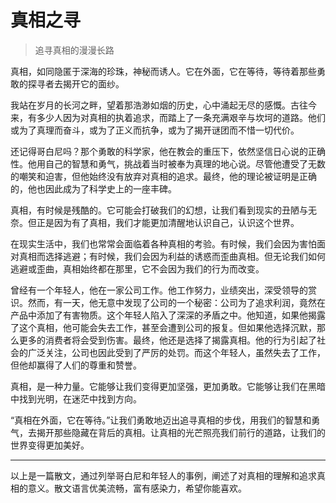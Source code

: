 # 真相之寻
> 追寻真相的漫漫长路

真相，如同隐匿于深海的珍珠，神秘而诱人。它在外面，它在等待，等待着那些勇敢的探寻者去揭开它的面纱。

我站在岁月的长河之畔，望着那浩渺如烟的历史，心中涌起无尽的感慨。古往今来，有多少人因为对真相的执着追求，而踏上了一条充满艰辛与坎坷的道路。他们或为了真理而奋斗，或为了正义而抗争，或为了揭开谜团而不惜一切代价。

还记得哥白尼吗？那个勇敢的科学家，他在教会的重压下，依然坚信日心说的正确性。他用自己的智慧和勇气，挑战着当时被奉为真理的地心说。尽管他遭受了无数的嘲笑和迫害，但他始终没有放弃对真相的追求。最终，他的理论被证明是正确的，他也因此成为了科学史上的一座丰碑。

真相，有时候是残酷的。它可能会打破我们的幻想，让我们看到现实的丑陋与无奈。但正是因为有了真相，我们才能更加清醒地认识自己，认识这个世界。

在现实生活中，我们也常常会面临着各种真相的考验。有时候，我们会因为害怕面对真相而选择逃避；有时候，我们会因为利益的诱惑而歪曲真相。但无论我们如何逃避或歪曲，真相始终都在那里，它不会因为我们的行为而改变。

曾经有一个年轻人，他在一家公司工作。他工作努力，业绩突出，深受领导的赏识。然而，有一天，他无意中发现了公司的一个秘密：公司为了追求利润，竟然在产品中添加了有害物质。这个年轻人陷入了深深的矛盾之中。他知道，如果他揭露了这个真相，他可能会失去工作，甚至会遭到公司的报复。但如果他选择沉默，那么更多的消费者将会受到伤害。最终，他还是选择了揭露真相。他的行为引起了社会的广泛关注，公司也因此受到了严厉的处罚。而这个年轻人，虽然失去了工作，但他却赢得了人们的尊重和赞誉。

真相，是一种力量。它能够让我们变得更加坚强，更加勇敢。它能够让我们在黑暗中找到光明，在迷茫中找到方向。

“真相在外面，它在等待。”让我们勇敢地迈出追寻真相的步伐，用我们的智慧和勇气，去揭开那些隐藏在背后的真相。让真相的光芒照亮我们前行的道路，让我们的世界变得更加美好。

---

以上是一篇散文，通过列举哥白尼和年轻人的事例，阐述了对真相的理解和追求真相的意义。散文语言优美流畅，富有感染力，希望你能喜欢。